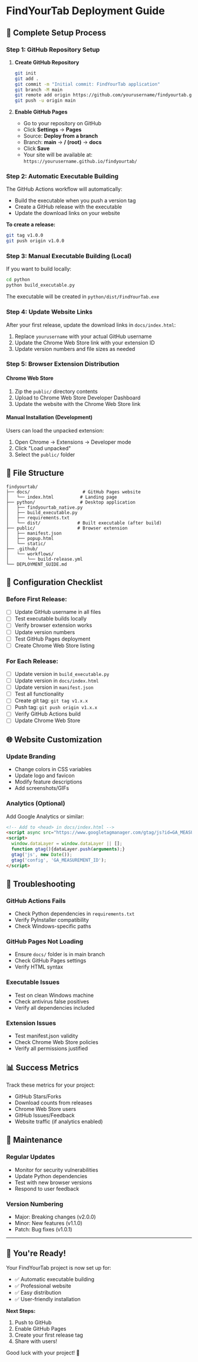 # FindYourTab Deployment Guide

## 🚀 Complete Setup Process

### Step 1: GitHub Repository Setup

1. **Create GitHub Repository**
   ```bash
   git init
   git add .
   git commit -m "Initial commit: FindYourTab application"
   git branch -M main
   git remote add origin https://github.com/yourusername/findyourtab.git
   git push -u origin main
   ```

2. **Enable GitHub Pages**
   - Go to your repository on GitHub
   - Click **Settings** → **Pages**
   - Source: **Deploy from a branch**
   - Branch: **main** → **/ (root)** → **docs**
   - Click **Save**
   - Your site will be available at: `https://yourusername.github.io/findyourtab/`

### Step 2: Automatic Executable Building

The GitHub Actions workflow will automatically:
- Build the executable when you push a version tag
- Create a GitHub release with the executable
- Update the download links on your website

**To create a release:**
```bash
git tag v1.0.0
git push origin v1.0.0
```

### Step 3: Manual Executable Building (Local)

If you want to build locally:

```bash
cd python
python build_executable.py
```

The executable will be created in `python/dist/FindYourTab.exe`

### Step 4: Update Website Links

After your first release, update the download links in `docs/index.html`:

1. Replace `yourusername` with your actual GitHub username
2. Update the Chrome Web Store link with your extension ID
3. Update version numbers and file sizes as needed

### Step 5: Browser Extension Distribution

#### Chrome Web Store
1. Zip the `public/` directory contents
2. Upload to Chrome Web Store Developer Dashboard
3. Update the website with the Chrome Web Store link

#### Manual Installation (Development)
Users can load the unpacked extension:
1. Open Chrome → Extensions → Developer mode
2. Click "Load unpacked"
3. Select the `public/` folder

## 📁 File Structure

```
findyourtab/
├── docs/                    # GitHub Pages website
│   └── index.html          # Landing page
├── python/                 # Desktop application
│   ├── findyourtab_native.py
│   ├── build_executable.py
│   ├── requirements.txt
│   └── dist/              # Built executable (after build)
├── public/                # Browser extension
│   ├── manifest.json
│   ├── popup.html
│   └── static/
├── .github/
│   └── workflows/
│       └── build-release.yml
└── DEPLOYMENT_GUIDE.md
```

## 🔧 Configuration Checklist

### Before First Release:

- [ ] Update GitHub username in all files
- [ ] Test executable builds locally
- [ ] Verify browser extension works
- [ ] Update version numbers
- [ ] Test GitHub Pages deployment
- [ ] Create Chrome Web Store listing

### For Each Release:

- [ ] Update version in `build_executable.py`
- [ ] Update version in `docs/index.html`
- [ ] Update version in `manifest.json`
- [ ] Test all functionality
- [ ] Create git tag: `git tag v1.x.x`
- [ ] Push tag: `git push origin v1.x.x`
- [ ] Verify GitHub Actions build
- [ ] Update Chrome Web Store

## 🌐 Website Customization

### Update Branding
- Change colors in CSS variables
- Update logo and favicon
- Modify feature descriptions
- Add screenshots/GIFs

### Analytics (Optional)
Add Google Analytics or similar:
```html
<!-- Add to <head> in docs/index.html -->
<script async src="https://www.googletagmanager.com/gtag/js?id=GA_MEASUREMENT_ID"></script>
<script>
  window.dataLayer = window.dataLayer || [];
  function gtag(){dataLayer.push(arguments);}
  gtag('js', new Date());
  gtag('config', 'GA_MEASUREMENT_ID');
</script>
```

## 🐛 Troubleshooting

### GitHub Actions Fails
- Check Python dependencies in `requirements.txt`
- Verify PyInstaller compatibility
- Check Windows-specific paths

### GitHub Pages Not Loading
- Ensure `docs/` folder is in main branch
- Check GitHub Pages settings
- Verify HTML syntax

### Executable Issues
- Test on clean Windows machine
- Check antivirus false positives
- Verify all dependencies included

### Extension Issues
- Test manifest.json validity
- Check Chrome Web Store policies
- Verify all permissions justified

## 📊 Success Metrics

Track these metrics for your project:
- GitHub Stars/Forks
- Download counts from releases
- Chrome Web Store users
- GitHub Issues/Feedback
- Website traffic (if analytics enabled)

## 🔄 Maintenance

### Regular Updates
- Monitor for security vulnerabilities
- Update Python dependencies
- Test with new browser versions
- Respond to user feedback

### Version Numbering
- Major: Breaking changes (v2.0.0)
- Minor: New features (v1.1.0)
- Patch: Bug fixes (v1.0.1)

---

## 🎉 You're Ready!

Your FindYourTab project is now set up for:
- ✅ Automatic executable building
- ✅ Professional website
- ✅ Easy distribution
- ✅ User-friendly installation

**Next Steps:**
1. Push to GitHub
2. Enable GitHub Pages
3. Create your first release tag
4. Share with users!

Good luck with your project! 🚀 